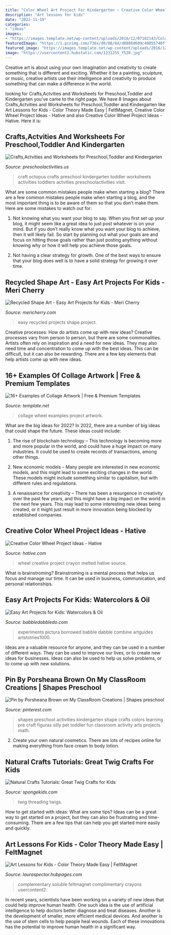 ```yaml
---
title: "Color Wheel Art Project For Kindergarten ~ Creative Color Wheel Project Ideas"
description: "Art lessons for kids"
date: "2022-11-19"
categories:
- "ideas"
images:
- "https://images.template.net/wp-content/uploads/2016/12/07102143/Color-Wheel-Collage-Project.jpg"
featuredImage: "https://i.pinimg.com/736x/d0/88/6d/d0886d609c40855740ff2660a2bd931f--preschool-shapes-preschool-colors.jpg"
featured_image: "https://images.template.net/wp-content/uploads/2016/12/07102143/Color-Wheel-Collage-Project.jpg"
image: "https://usercontent2.hubstatic.com/1231255_f520.jpg"
---
```



Creative art is about using your own imagination and creativity to create something that is different and exciting. Whether it be a painting, sculpture, or music, creative artists use their intelligence and creativity to produce something that can make a difference in the world.

	

		
looking for Crafts,Actvities and Worksheets for Preschool,Toddler and Kindergarten you've came to the right page. We have 8 Images about Crafts,Actvities and Worksheets for Preschool,Toddler and Kindergarten like Art Lessons for Kids - Color Theory Made Easy | FeltMagnet, Creative Color Wheel Project Ideas - Hative and also Creative Color Wheel Project Ideas - Hative. Here it is:
		
    
## Crafts,Actvities And Worksheets For Preschool,Toddler And Kindergarten

<img loading=lazy src="http://www.preschoolactivities.us/wp-content/uploads/2016/09/octopus-craft.jpg" onerror="this.onerror=null;this.src='https://tse4.mm.bing.net/th?id=OIP.fHuMb2W2xNb6LnFUpxoIYwHaJ4&amp;pid=15.1';" alt="Crafts,Actvities and Worksheets for Preschool,Toddler and Kindergarten">

_Source: preschoolactivities.us_

>craft octopus crafts preschool kindergarten toddler worksheets activities toddlers actvities preschoolactivities visit. 

	

What are some common mistakes people make when starting a blog?
There are a few common mistakes people make when starting a blog, and the most important thing is to be aware of them so that you don’t make them. Here are some mistakes to watch out for:
1. Not knowing what you want your blog to say. When you first set up your blog, it might seem like a great idea to just post whatever is on your mind. But if you don’t really know what you want your blog to achieve, then it will likely fail. So start by planning out what your goals are and focus on hitting those goals rather than just posting anything without knowing why or how it will help you achieve those goals.

2. Not having a clear strategy for growth. One of the best ways to ensure that your blog does well is to have a solid strategy for growing it over time.

    
## Recycled Shape Art - Easy Art Projects For Kids - Meri Cherry

<img loading=lazy src="http://www.mericherry.com/wp-content/uploads/2014/10/marcusoakley12.jpg" onerror="this.onerror=null;this.src='https://tse3.mm.bing.net/th?id=OIP.TmODIrDCySZfSqlqsPwysgHaLA&amp;pid=15.1';" alt="Recycled Shape Art - Easy Art Projects for Kids - Meri Cherry">

_Source: mericherry.com_

>easy recycled projects shape project. 

	

Creative processes: How do artists come up with new ideas?
Creative processes vary from person to person, but there are some commonalities. Artists often rely on inspiration and a need for new ideas. They may also need time and concentration to come up with the best ideas. This can be difficult, but it can also be rewarding. There are a few key elements that help artists come up with new ideas.

    
## 16+ Examples Of Collage Artwork | Free &amp; Premium Templates

<img loading=lazy src="https://images.template.net/wp-content/uploads/2016/12/07102143/Color-Wheel-Collage-Project.jpg" onerror="this.onerror=null;this.src='https://tse1.mm.bing.net/th?id=OIP.GrkdIjN1ojyqdGUWcSF-LAHaFj&amp;pid=15.1';" alt="16+ Examples of Collage Artwork | Free &amp; Premium Templates">

_Source: template.net_

>collage wheel examples project artwork. 

	

What are the big ideas for 2022?
In 2022, there are a number of big ideas that could shape the future. These ideas could include:
1. The rise of blockchain technology – This technology is becoming more and more popular in the world, and could have a huge impact on many industries. It could be used to create records of transactions, among other things.

2. New economic models – Many people are interested in new economic models, and this might lead to some exciting changes in the world. These models might include something similar to capitalism, but with different rules and regulations.

3. A renaissance for creativity – There has been a resurgence in creativity over the past few years, and this might have a big impact on the world in the next few years. This may lead to some interesting new ideas being created, or it might just result in more innovation being blocked by established companies.

    
## Creative Color Wheel Project Ideas - Hative

<img loading=lazy src="https://hative.com/wp-content/uploads/2014/12/color-wheel/7-creative-color-wheel-project-ideas.jpg" onerror="this.onerror=null;this.src='https://tse1.mm.bing.net/th?id=OIP.pD2Vx7jAcmiYkTO-rJR05AHaHS&amp;pid=15.1';" alt="Creative Color Wheel Project Ideas - Hative">

_Source: hative.com_

>wheel creative project crayon melted hative source. 

	

What is brainstroming? Brainstroming is a mental process that helps us focus and manage our time. It can be used in business, communication, and personal relationships.

    
## Easy Art Projects For Kids: Watercolors &amp; Oil

<img loading=lazy src="https://cdn.babbledabbledo.com/wp-content/uploads/2014/02/Easy-Art-Projects-for-Kids-Oil-and-Watercolor-BABBLE-DABBLE-DO-process-hero.jpg" onerror="this.onerror=null;this.src='https://tse2.mm.bing.net/th?id=OIP.abLzequw7Jy6PE6Lav6MngHaK9&amp;pid=15.1';" alt="Easy Art Projects for Kids: Watercolors &amp; Oil">

_Source: babbledabbledo.com_

>experiments pictura borrowed babble dabble combine artguides artstotries1000. 

	

Ideas are a valuable resource for anyone, and they can be used in a number of different ways. They can be used to improve our lives, or to create new ideas for businesses. Ideas can also be used to help us solve problems, or to come up with new solutions.

    
## Pin By Porsheana Brown On My ClassRoom Creations | Shapes Preschool

<img loading=lazy src="https://i.pinimg.com/736x/d0/88/6d/d0886d609c40855740ff2660a2bd931f--preschool-shapes-preschool-colors.jpg" onerror="this.onerror=null;this.src='https://tse4.mm.bing.net/th?id=OIP.Ctb7Xk5LgiEI9p3aXevePQHaJ3&amp;pid=15.1';" alt="Pin by Porsheana Brown on My ClassRoom Creations | Shapes preschool">

_Source: pinterest.com_

>shapes preschool activities kindergarten shape crafts colors learning pre craft figuras silly pet toddler fun classroom activity arts projects math. 

	

2. Create your own natural cosmetics. There are lots of recipes online for making everything from face cream to body lotion.

    
## Natural Crafts Tutorials: Great Twig Crafts For Kids

<img loading=lazy src="https://spongekids.com/wp-content/uploads/2016/11/twig-projects-for-kids/15-twig-projects-for-kids.jpg" onerror="this.onerror=null;this.src='https://tse4.mm.bing.net/th?id=OIP.d10uRS8SR2_vlOnznd0WxAHaJ4&amp;pid=15.1';" alt="Natural Crafts Tutorials: Great Twig Crafts for Kids">

_Source: spongekids.com_

>twig threading twigs. 

	

How to get started with ideas: What are some tips?
Ideas can be a great way to get started on a project, but they can also be frustrating and time-consuming. There are a few tips that can help you get started more easily and quickly.

    
## Art Lessons For Kids - Color Theory Made Easy | FeltMagnet

<img loading=lazy src="https://usercontent2.hubstatic.com/1231255_f520.jpg" onerror="this.onerror=null;this.src='https://tse2.mm.bing.net/th?id=OIP.33KUGSLB7DTloPqC6bcHwgHaKg&amp;pid=15.1';" alt="Art Lessons for Kids - Color Theory Made Easy | FeltMagnet">

_Source: lauraspector.hubpages.com_

>complementary soluble feltmagnet complimentary crayons usercontent2. 

	

In recent years, scientists have been working on a variety of new ideas that could help improve human health. One such idea is the use of artificial intelligence to help doctors better diagnose and treat diseases. Another is the development of smaller, more efficient medical devices. And another is the use of stem cells to help people heal wounds. Each of these innovations has the potential to improve human health in a significant way.


